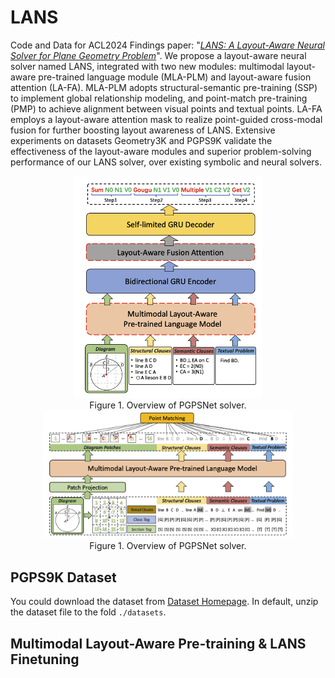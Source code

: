 # LANS
Code  and Data for ACL2024 Findings paper: "[*LANS: A Layout-Aware Neural Solver for Plane Geometry Problem*](https://arxiv.org/abs/2311.16476)". We propose a layout-aware neural solver named LANS, integrated with two new modules: multimodal layout-aware pre-trained language module (MLA-PLM) and layout-aware fusion attention (LA-FA). MLA-PLM adopts structural-semantic pre-training (SSP) to implement global relationship modeling, and point-match pre-training (PMP) to achieve alignment between visual points and textual points. LA-FA employs a layout-aware attention mask to realize point-guided cross-modal fusion for further boosting layout awareness of LANS. Extensive experiments on datasets Geometry3K and PGPS9K validate the effectiveness of the layout-aware modules and superior problem-solving performance of our LANS solver, over existing symbolic and neural solvers. 

<div align=center>
	<img width="300" src="figures\overall_lans.png">
</div>
<div align=center>
	Figure 1. Overview of PGPSNet solver.
</div>

<div align=center>
	<img width="400" src="figures\multimodal_layout_aware_pretraining.png">
</div>
<div align=center>
	Figure 1. Overview of PGPSNet solver.
</div>


## PGPS9K Dataset
You could download the dataset from [Dataset Homepage](http://www.nlpr.ia.ac.cn/databases/CASIA-PGPS9K).
In default, unzip the dataset file to the fold `./datasets`.
<!--or [Google Drive](https://drive.google.com/file/d/1xIloVheqwYCOI6XA84Yh_djyaVlQgjOo/view?usp=drive_link)-->


## Multimodal Layout-Aware Pre-training & LANS Finetuning
<!-- ## Multimodal Layout-Aware Pre-training
code comming soon

## LANS Fintuneing
code comming soon

## Test
code comming soon -->